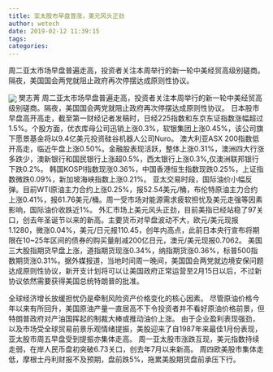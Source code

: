 ```yaml
---
title: 亚太股市早盘普涨，美元风头正劲
author: wetech
date: 2019-02-12 11:39:15
tags: 
categories: 
---
```

周二亚太市场早盘普遍走高，投资者关注本周举行的新一轮中美经贸高级别磋商。隔夜，美国国会两党就阻止政府再次停摆达成原则性协议。
<!-- more -->
<img align="center" border="0" src="https://imgcdn.yicai.com/uppics/images/2019/02/d579d2590101a39280f13b73b5dc513b.jpg" />
樊志菁
周二亚太市场早盘普遍走高，投资者关注本周举行的新一轮中美经贸高级别磋商。隔夜，美国国会两党就阻止政府再次停摆达成原则性协议。
日本股市早盘高开高走，截至第一财经记者发稿时，日经225指数和东京东证指数涨幅超过1.5%。个股方面，优衣库母公司迅销上涨0.3%，软银集团上涨0.45%，该公司旗下愿景基金将以9.4亿美元投资硅谷机器人公司Nuro。
澳大利亚ASX 200指数低开高走，临近午盘上涨0.50%。金融股表现活跃，整体上涨0.31%，澳洲四大行涨多跌少，澳新银行和国民银行上涨超0.5%，西太银行上涨0.3%,仅澳洲联邦银行下跌0.2%。
韩国KOSPI指数现涨0.36%，中国香港恒生指数现跌0.25%，上证指数微跌0.09%，新加坡海峡指数上涨0.21%。
亚太交易时段，国际油价小幅反弹。目前WTI原油主力合约上涨0.25%，报52.54美元/桶，布伦特原油主力合约上涨0.41%，报61.76美元/桶。周一受市场对能源需求疲软担忧及美元走强等因素影响，国际油价收跌近1%。
外汇市场上美元风头正劲，目前美指已经站稳了97关口，创去年圣诞节以来的新高。主要货币对早盘波动不大，欧元/美元现报1.1280，微涨0.04%，美元/日元报110.45，创年内高点，此前日本央行宣布将期限在10~25年区间的债券的购买量削减200亿日元，澳元/美元现报0.7062。
美国三大股指期货早盘上涨，道指期货现涨0.34%，纳指期货涨0.36%，标普500指数期货涨0.31%。据外媒报道，当地时间周一晚间，美国国会两党就边境安保问题达成原则性协议，新开支计划将可以让美国政府正常运营至2月15日以后，不过新协议依然需要获得美国总统特朗普的批准。
 
 
全球经济增长放缓担忧仍是牵制风险资产价格变化的核心因素。
尽管原油价格今年以来有所回升，美国原油产量一直居高不下令投资者并不看好原油价格前景，但特朗普政府对产油国挥起的制裁大棒或推动油价上涨。 
由于企业盈利表现强劲，以及市场受全球贸易前景乐观情绪提振，美股迎来了自1987年来最佳1月份表现，亚太股市周五早盘受到提振亦集体走高。
周一亚太股市涨跌互现，美元指数持续走弱，在岸人民币盘初突破6.73关口，创去年7月以来新高。
周四欧美股市集体走低，摩根士丹利财报不及预期，盘前跌5%，拖累美股期货盘前承压下行。
